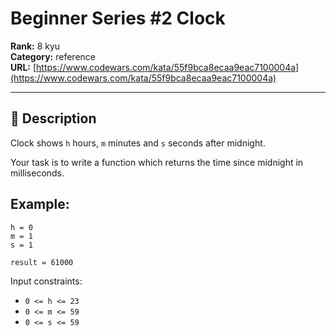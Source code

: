 # Beginner Series #2 Clock

**Rank:** 8 kyu  
**Category:** reference  
**URL:** [https://www.codewars.com/kata/55f9bca8ecaa9eac7100004a](https://www.codewars.com/kata/55f9bca8ecaa9eac7100004a)

---

## 📝 Description

Clock shows `h` hours, `m` minutes and `s` seconds after midnight.

Your task is to write a function which returns the time since midnight in milliseconds.

## Example:

```
h = 0
m = 1
s = 1

result = 61000
```

Input constraints:

* `0 <= h <= 23`
* `0 <= m <= 59`
* `0 <= s <= 59`
